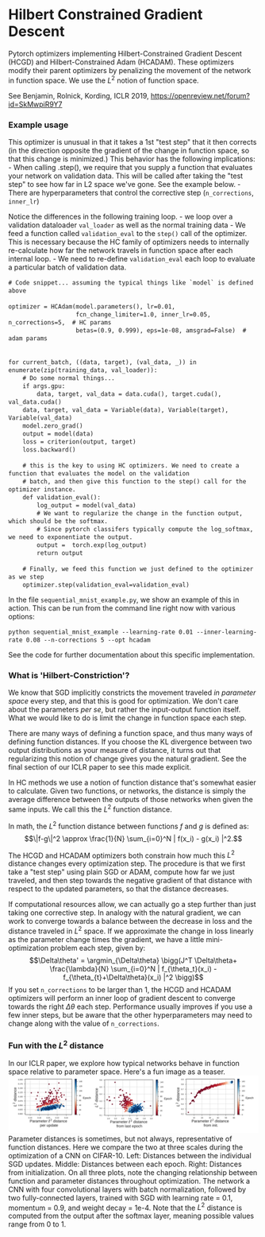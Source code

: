 # Hilbert Constrained Gradient Descent
Pytorch optimizers implementing Hilbert-Constrained Gradient Descent (HCGD) and Hilbert-Constrained Adam (HCADAM).
These optimizers modify their parent optimizers by penalizing the movement of the network in function space. We use the
$L^2$ notion of function space.

See Benjamin, Rolnick, Kording, ICLR 2019, https://openreview.net/forum?id=SkMwpiR9Y7

### Example usage

This optimizer is unusual in that it takes a 1st "test step" that it then corrects (in the direction
opposite the gradient of the change in function space, so that this change is minimized.) This behavior has the
following implications:
     - When calling .step(), we require that you supply a function that evaluates your network on validation data.
        This will be called after taking the "test step" to see how far in L2 space we've gone. See the example below.
     - There are hyperparameters that control the corrective step (`n_corrections`, `inner_lr`)


Notice the differences in the following training loop.
    - we loop over a validation dataloader `val_loader` as well as the normal training data
    - We feed a function called `validation_eval` to the `step()` call of the optimizer. This is necessary because
        the HC family of optimizers needs to internally re-calculate how far the network travels in function space
        after each internal loop.
    - We need to re-define `validation_eval` each loop to evaluate a particular batch of validation data.
```
# Code snippet... assuming the typical things like `model` is defined above

optimizer = HCAdam(model.parameters(), lr=0.01,
                   fcn_change_limiter=1.0, inner_lr=0.05, n_corrections=5,  # HC params
                   betas=(0.9, 0.999), eps=1e-08, amsgrad=False)  # adam params


for current_batch, ((data, target), (val_data, _)) in enumerate(zip(training_data, val_loader)):
    # Do some normal things...
    if args.gpu:
        data, target, val_data = data.cuda(), target.cuda(), val_data.cuda()
    data, target, val_data = Variable(data), Variable(target), Variable(val_data)
    model.zero_grad()
    output = model(data)
    loss = criterion(output, target)
    loss.backward()

    # this is the key to using HC optimizers. We need to create a function that evaluates the model on the validation
    # batch, and then give this function to the step() call for the optimizer instance.
    def validation_eval():
        log_output = model(val_data)
        # We want to regularize the change in the function output, which should be the softmax.
        # Since pytorch classifers typically compute the log_softmax, we need to exponentiate the output.
        output =  torch.exp(log_output)
        return output

    # Finally, we feed this function we just defined to the optimizer as we step
    optimizer.step(validation_eval=validation_eval)

```

In the file `sequential_mnist_example.py`, we show an example of this in action. This can be run from the command line
right now with various options:
```
python sequential_mnist_example --learning-rate 0.01 --inner-learning-rate 0.08 --n-corrections 5 --opt hcadam
```
See the code for further documentation about this specific implementation.

### What is 'Hilbert-Constriction'?

We know that SGD implicitly constricts the movement traveled *in parameter space* every step, and that this is good for
optimization. We don't care about the parameters *per se*, but rather the input-output function itself. What we would
like to do is limit the change in function space each step.

There are many ways of defining a function space, and thus many ways of defining function distances. If you choose the
KL divergence between two output distributions as your measure of distance, it turns out that regularizing this notion of
change gives you the natural gradient. See the final section of our ICLR paper to see this made explicit.

In HC methods we use a notion of function distance that's somewhat easier to calculate. Given two functions, or networks,
the distance is simply the average difference between the outputs of those networks when given the same inputs. We call
this the $L^2$ function distance.

In math, the $L^2$ function distance between functions $f$ and $g$ is defined as:
$$\|f-g\|^2 \approx  \frac{1}{N}  \sum_{i=0}^N | f(x_i) -  g(x_i) |^2.$$

The HCGD and HCADAM optimizers both constrain how much this $L^2$ distance changes every optimization step. The procedure
is that we first take a "test step" using plain SGD or ADAM, compute how far we just traveled, and then step towards
the negative gradient of that distance with respect to the updated parameters, so that the distance decreases.

If computational resources allow, we can actually go a step further than just taking one corrective step. In analogy
with the natural gradient, we can work to converge towards a balance between the decrease in loss and the distance
traveled in $L^2$ space. If we approximate the change in loss linearly as the parameter change times the gradient,
we have a little mini-optimization problem each step, given by:
$$\Delta\theta'  = \argmin_{\Delta\theta} \bigg(J^T \Delta\theta+ \frac{\lambda}{N}  \sum_{i=0}^N | f_{\theta_t}(x_i) -  f_{\theta_{t}+\Delta\theta}(x_i) |^2 \bigg)$$
If you set `n_corrections` to be larger than 1, the HCGD and HCADAM optimizers will perform an inner loop of gradient
descent to converge towards the right $\Delta\theta$ each step. Performance usually improves if you use a few inner
steps, but be aware that the other hyperparameters may need to change along with the value of `n_corrections`.

### Fun with the $L^2$ distance

In our ICLR paper, we explore how typical networks behave in function space relative to parameter space. Here's a fun
image as a teaser.
![Function dists](Lipschitz-01.png)
Parameter distances is sometimes, but not always, representative of function distances.
Here we compare the two at three scales during the optimization of a CNN on CIFAR-10.
Left: Distances between the individual SGD updates. Middle: Distances between each epoch.
Right: Distances from initialization. On all three plots, note the changing relationship between function and
parameter distances throughout optimization. The network a CNN with four convolutional layers with batch normalization,
followed by two fully-connected layers, trained with SGD with learning rate = 0.1, momentum = 0.9, and weight decay = 1e-4.
Note that the $L^2$ distance is computed from the output after the softmax layer, meaning possible values range from 0 to 1.